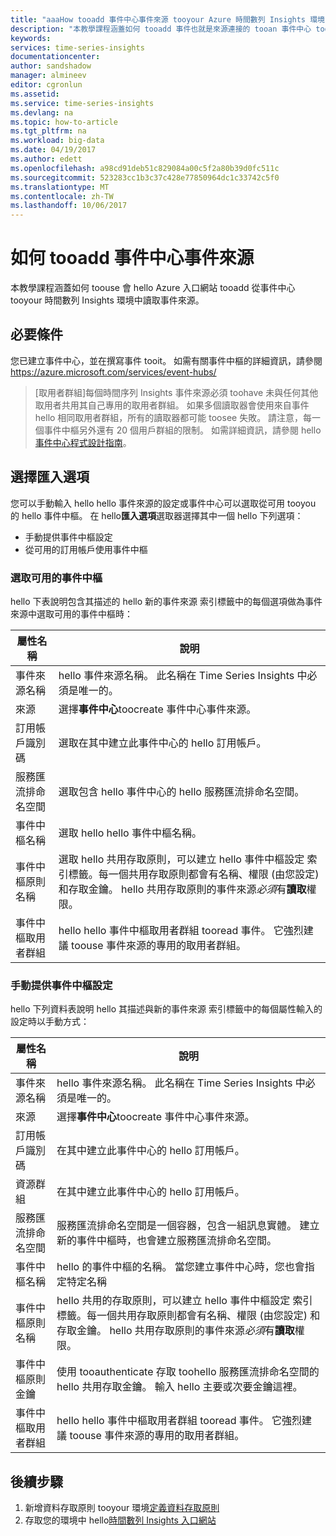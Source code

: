 ```yaml
---
title: "aaaHow tooadd 事件中心事件來源 tooyour Azure 時間數列 Insights 環境 |Microsoft 文件"
description: "本教學課程涵蓋如何 tooadd 事件也就是來源連接的 tooan 事件中心 tooyour 時間數列 Insights 環境"
keywords: 
services: time-series-insights
documentationcenter: 
author: sandshadow
manager: almineev
editor: cgronlun
ms.assetid: 
ms.service: time-series-insights
ms.devlang: na
ms.topic: how-to-article
ms.tgt_pltfrm: na
ms.workload: big-data
ms.date: 04/19/2017
ms.author: edett
ms.openlocfilehash: a98cd91deb51c829084a00c5f2a80b39d0fc511c
ms.sourcegitcommit: 523283cc1b3c37c428e77850964dc1c33742c5f0
ms.translationtype: MT
ms.contentlocale: zh-TW
ms.lasthandoff: 10/06/2017
---
```

# <a name="how-tooadd-an-event-hub-event-source"></a>如何 tooadd 事件中心事件來源

本教學課程涵蓋如何 toouse 會 hello Azure 入口網站 tooadd 從事件中心 tooyour 時間數列 Insights 環境中讀取事件來源。

## <a name="prerequisites"></a>必要條件

您已建立事件中心，並在撰寫事件 tooit。 如需有關事件中樞的詳細資訊，請參閱 <https://azure.microsoft.com/services/event-hubs/>

> [取用者群組]每個時間序列 Insights 事件來源必須 toohave 未與任何其他取用者共用其自己專用的取用者群組。 如果多個讀取器會使用來自事件 hello 相同取用者群組，所有的讀取器都可能 toosee 失敗。 請注意，每一個事件中樞另外還有 20 個用戶群組的限制。 如需詳細資訊，請參閱 hello[事件中心程式設計指南](../event-hubs/event-hubs-programming-guide.md)。

## <a name="choose-an-import-option"></a>選擇匯入選項

您可以手動輸入 hello hello 事件來源的設定或事件中心可以選取從可用 tooyou 的 hello 事件中樞。
在 hello**匯入選項**選取器選擇其中一個 hello 下列選項：

* 手動提供事件中樞設定
* 從可用的訂用帳戶使用事件中樞

### <a name="select-an-available-event-hub"></a>選取可用的事件中樞

hello 下表說明包含其描述的 hello 新的事件來源 索引標籤中的每個選項做為事件來源中選取可用的事件中樞時：

| 屬性名稱 | 說明 |
| --- | --- |
| 事件來源名稱 | hello 事件來源名稱。 此名稱在 Time Series Insights 中必須是唯一的。
| 來源 | 選擇**事件中心**toocreate 事件中心事件來源。
| 訂用帳戶識別碼 | 選取在其中建立此事件中心的 hello 訂用帳戶。
| 服務匯流排命名空間 | 選取包含 hello 事件中心的 hello 服務匯流排命名空間。
| 事件中樞名稱 | 選取 hello hello 事件中樞名稱。
| 事件中樞原則名稱 | 選取 hello 共用存取原則，可以建立 hello 事件中樞設定 索引標籤。每一個共用存取原則都會有名稱、權限 (由您設定) 和存取金鑰。 hello 共用存取原則的事件來源*必須*有**讀取**權限。
| 事件中樞取用者群組 | hello hello 事件中樞取用者群組 tooread 事件。 它強烈建議 toouse 事件來源的專用的取用者群組。

### <a name="provide-event-hub-settings-manually"></a>手動提供事件中樞設定

hello 下列資料表說明 hello 其描述與新的事件來源 索引標籤中的每個屬性輸入的設定時以手動方式：

| 屬性名稱 | 說明 |
| --- | --- |
| 事件來源名稱 | hello 事件來源名稱。 此名稱在 Time Series Insights 中必須是唯一的。
| 來源 | 選擇**事件中心**toocreate 事件中心事件來源。
| 訂用帳戶識別碼 | 在其中建立此事件中心的 hello 訂用帳戶。
| 資源群組 | 在其中建立此事件中心的 hello 訂用帳戶。
| 服務匯流排命名空間 | 服務匯流排命名空間是一個容器，包含一組訊息實體。 建立新的事件中樞時，也會建立服務匯流排命名空間。
| 事件中樞名稱 | hello 的事件中樞的名稱。 當您建立事件中心時，您也會指定特定名稱
| 事件中樞原則名稱 | hello 共用的存取原則，可以建立 hello 事件中樞設定 索引標籤。每一個共用存取原則都會有名稱、權限 (由您設定) 和存取金鑰。 hello 共用存取原則的事件來源*必須*有**讀取**權限。
| 事件中樞原則金鑰 | 使用 tooauthenticate 存取 toohello 服務匯流排命名空間的 hello 共用存取金鑰。 輸入 hello 主要或次要金鑰這裡。
| 事件中樞取用者群組 | hello hello 事件中樞取用者群組 tooread 事件。 它強烈建議 toouse 事件來源的專用的取用者群組。

## <a name="next-steps"></a>後續步驟

1. 新增資料存取原則 tooyour 環境[定義資料存取原則](time-series-insights-data-access.md)
1. 存取您的環境中 hello[時間數列 Insights 入口網站](https://insights.timeseries.azure.com)
